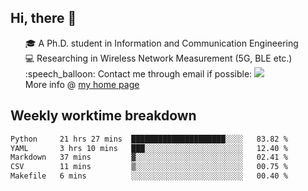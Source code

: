 <h2 > Hi, there 👋 </h3>

<div >
 <ul>
 🎓 A Ph.D. student in Information and Communication Engineering <br>
 💻 Researching in Wireless Network Measurement (5G, BLE etc.)<br>
 :speech_balloon: Contact me through email if possible: <a href="mailto:ethanjia@sjtu.edu.cn"><img src="https://img.shields.io/badge/-ethanjia@sjtu.edu.cn-c14438?style=plastic&logo=Gmail&logoColor=white&link=mailto:mailto:ethanjia@sjtu.edu.cn"></a> <br>
  More info @ <a href="https://haifengjia.github.io">my home page</a>
 </ul>
</div>

<h2 >
Weekly worktime breakdown
</h1>


<!--START_SECTION:waka-->

```txt
Python     21 hrs 27 mins  █████████████████████░░░░   83.82 %
YAML       3 hrs 10 mins   ███░░░░░░░░░░░░░░░░░░░░░░   12.40 %
Markdown   37 mins         ▓░░░░░░░░░░░░░░░░░░░░░░░░   02.41 %
CSV        11 mins         ▒░░░░░░░░░░░░░░░░░░░░░░░░   00.75 %
Makefile   6 mins          ░░░░░░░░░░░░░░░░░░░░░░░░░   00.40 %
```

<!--END_SECTION:waka-->


